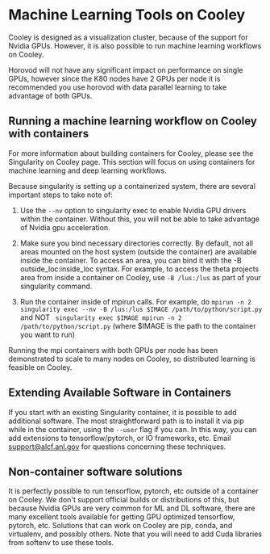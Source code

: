 # Machine Learning Tools on Cooley
Cooley is designed as a visualization cluster, because of the support for Nvidia GPUs. However,  it is also possible to run machine learning workflows on Cooley. 

Horovod will not have any significant impact on performance on single GPUs, however since the K80 nodes have 2 GPUs per node it is recommended you use horovod with data parallel learning to take advantage of both GPUs.

## Running a machine learning workflow on Cooley with containers
For more information about building containers for Cooley, please see the Singularity on Cooley page.  This section will focus on using containers for machine learning and deep learning workflows.

Because singularity is setting up a containerized system, there are several important steps to take note of:

  1. Use the `--nv` option to singularity exec to enable Nvidia GPU drivers within the container.  Without this, you will not be able to take advantage of Nvidia gpu acceleration.

  2. Make sure you bind necessary directories correctly.  By default, not all areas mounted on the host system (outside the container) are available inside the container.  To access an area, you can bind it with the -B outside_loc:inside_loc syntax.  For example, to access the theta projects area from inside a container on Cooley, use `-B /lus:/lus` as part of your singularity command.

  3. Run the container inside of mpirun calls.  For example, do `mpirun -n 2 singularity exec --nv -B /lus:/lus $IMAGE /path/to/python/script.py` and NOT ` singularity exec $IMAGE mpirun -n 2 /path/to/python/script.py` (where $IMAGE is the path to the container you want to run)

Running the mpi containers with both GPUs per node has been demonstrated to scale to many nodes on Cooley, so distributed learning is feasible on Cooley.

## Extending Available Software in Containers
If you start with an existing Singularity container, it is possible to add additional software.  The most straightforward path is to install it via pip while in the container, using the `--user` flag if you can.  In this way, you can add extensions to tensorflow/pytorch, or IO frameworks, etc. Email [support@alcf.anl.gov](mailto:support@alcf.anl.gov) for questions concerning these techniques.

## Non-container software solutions
It is perfectly possible to run tensorflow, pytorch, etc outside of a container on Cooley.  We don't support official builds or distributions of this, but because Nvidia GPUs are very common for ML and DL software, there are many excellent tools available for getting GPU optimized tensorflow, pytorch, etc.  Solutions that can work on Cooley are pip, conda, and virtualenv, and possibly others.  Note that you will need to add Cuda libraries from softenv to use these tools.

